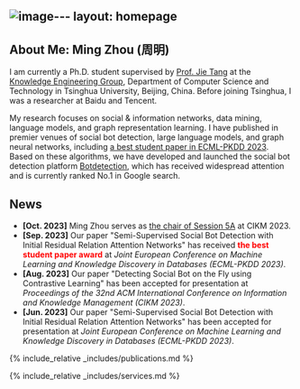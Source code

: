 ![image](https://github.com/asjqmasjqm/asjqmasjqm.github.io/assets/17588130/2a402d9c-d536-402a-ab66-0b0f41a0e684)---
layout: homepage
---

## About Me: Ming Zhou (周明)

I am currently a Ph.D. student supervised by [Prof. Jie Tang](https://keg.cs.tsinghua.edu.cn/jietang/) at the [Knowledge Engineering Group](https://keg.cs.tsinghua.edu.cn/), Department of Computer Science and Technology in Tsinghua University, Beijing, China. Before joining Tsinghua, I was a researcher at Baidu and Tencent. 

My research focuses on social & information networks, data mining, language models, and graph representation learning. I have published in premier venues of social bot detection, large language models, and graph neural networks, including [a best student paper in ECML-PKDD 2023](https://2023.ecmlpkdd.org/program/awards/). Based on these algorithms, we have developed and launched the social bot detection platform [Botdetection](https://botdetection.aminer.cn/robotmain), which has received widespread attention and is currently ranked No.1 in Google search.


## News

- **[Oct. 2023]** Ming Zhou serves as [the chair of Session 5A](https://uobevents.eventsair.com/cikm2023/programme---tuesday-24th-october) at CIKM 2023.
- **[Sep. 2023]** Our paper "Semi-Supervised Social Bot Detection with Initial Residual Relation Attention Networks" has received **<font color=red>the best student paper award</font>** at *Joint European Conference on Machine Learning and Knowledge Discovery in Databases (ECML-PKDD 2023)*.
- **[Aug. 2023]** Our paper "Detecting Social  Bot on the Fly using  Contrastive  Learning" has been accepted for presentation at *Proceedings of the 32nd ACM International Conference on Information and Knowledge Management (CIKM 2023)*.
- **[Jun. 2023]** Our paper "Semi-Supervised Social Bot Detection with Initial Residual Relation Attention Networks" has been accepted for presentation at *Joint European Conference on Machine Learning and Knowledge Discovery in Databases (ECML-PKDD 2023)*.


{% include_relative _includes/publications.md %}

{% include_relative _includes/services.md %}
